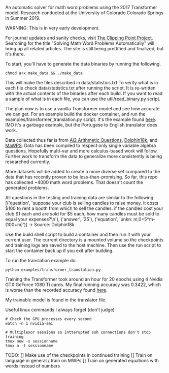An automatic solver for math word problems using the 2017 Transformer model. Research conducted at the University of Colorado Colorado Springs in Summer 2019.

WARNING: This is in very early development.

For journal updates and sanity checks, visit [The Clipping Point Project](https://theclippingpointproject.com). Searching for the title "Solving Math Word Problems Automatically" will bring up all related articles. The site is still being prettified and finalized, but it's there.

To start, you'll have to generate the data binaries by running the following.
```
chmod a+x make_data && ./make_data
```
This will make the files described in data/statistics.txt
To verify what is in each file check data/statistics.txt after running the script. It is re-written with the actual contents of the binaries after each build. If you want to read a sample of what is in each file, you can use the util/read_binary.py script.

The plan now is to use a vanilla Transformer model and see how accurate we can get. For an example build the docker container, and run the examples/transformer_translation.py script. It's the example found [here](https://www.tensorflow.org/beta/tutorials/text/transformer). IMO it's a garbage example, but the Portugese to English translator does work.

Data collected thus far is from [AI2 Arithmetic Questions](https://allenai.org/data/data-all.html), [Dolphin18k](https://www.microsoft.com/en-us/research/wp-content/uploads/2015/08/dolphin18k.pdf), and [MaWPS](http://lang.ee.washington.edu/MAWPS/). Data has been compiled to respect only single variable algebra questions. Hopefully multi-var and more calculus-based work will follow. Further work to transform the data to generalize more consistently is being researched currently.

More datasets will be added to create a more diverse set compared to the data that has recently proven to be less-than-promising. So far, this repo has collected ~4000 math word problems. That doesn't count the generated problems.

All questions in the testing and training data are similar to the following:
[('question', 'suppose your club is selling candles to raise money. it costs $100 to rent a booth from which to sell the candles. if the candles cost your club $1 each and are sold for $5 each, how many candles must be sold to equal your expenses?\n'), ('answer', '25'), ('equation', 'unkn: m,0=5*m-(100+m)')]
-> Source: Dolphin18k

Use the build shell script to build a container and then run it with your current user. The current directory is a mounted volume so the checkpoints and training logs are saved to the host machine. Then use the run script to start the container back up if you exit after building.

To run the translation example do:
```
python examples/transformer_translation.py
```
Training the Transformer took around an hour for 20 epochs using 4 Nvidia GTX GeForce 1080 Ti cards.
My final running accuracy was 0.3422, which is worse than the recorded accuracy found [here](https://www.tensorflow.org/beta/tutorials/text/transformer).

My trainable model is found in the translator file.

Useful linux commands I always forget (don't judge)
```
# Check the GPU processes every second
watch -n 1 nvidia-smi
```

```
# Multiplexor sessions so intterupted ssh connections don't stop training
tmux new -s sessionname
tmux a -t sessionname
```

TODO:
[] Make use of the checkpoints in continued training
[] Train on language in general / train on MWPs
[] Train on generated equations with words instead of numbers
